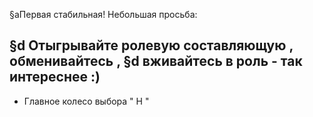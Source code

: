 §aПервая стабильная!
Небольшая просьба:

§d Отыгрывайте ролевую составляющую , обменивайтесь , 
§d вживайтесь в роль - так интереснее :)
---------------------------------------------------
- Главное колесо выбора " H "
  
